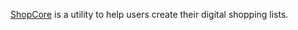 [ShopCore](https://anancientshop.netlify.app/) is a utility to help users create their digital shopping lists.